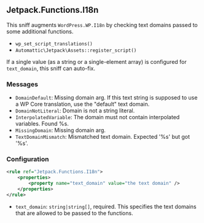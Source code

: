 ## Jetpack.Functions.I18n

This sniff augments `WordPress.WP.I18n` by checking text domains passed to some additional functions.

* `wp_set_script_translations()`
* `Automattic\Jetpack\Assets::register_script()`

If a single value (as a string or a single-element array) is configured for `text_domain`, this sniff can auto-fix.

### Messages

* `DomainDefault`: Missing domain arg. If this text string is supposed to use a WP Core translation, use the "default" text domain.
* `DomainNotLiteral`: Domain is not a string literal.
* `InterpolatedVariable`: The domain must not contain interpolated variables. Found %s.
* `MissingDomain`: Missing domain arg.
* `TextDomainMismatch`: Mismatched text domain. Expected '%s' but got '%s'.

### Configuration

```xml
<rule ref="Jetpack.Functions.I18n">
	<properties>
		<property name="text_domain" value="the text domain" />
	</properties>
</rule>
```

* `text_domain`: `string|string[]`, required. This specifies the text domains that are allowed to be passed to the functions.
